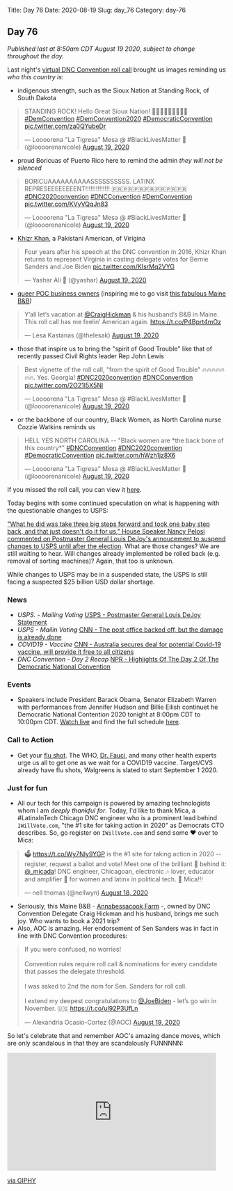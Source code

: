 Title: Day 76
Date: 2020-08-19
Slug: day_76
Category: day-76

## Day 76   

_Published last at 8:50am CDT August 19 2020, subject to change throughout the day._

Last night's [virtual DNC Convention roll call](https://www.nytimes.com/2020/08/19/us/politics/dnc-roll-call.html) brought us images reminding us *who this country is*:

- indigenous strength, such as the Sioux Nation at Standing Rock, of South Dakota

<blockquote class="twitter-tweet"><p lang="en" dir="ltr">STANDING ROCK! Hello Great Sioux Nation! 👋🏽👋🏽👋🏽👋🏽😍 <a href="https://twitter.com/hashtag/DemConvention?src=hash&amp;ref_src=twsrc%5Etfw">#DemConvention</a> <a href="https://twitter.com/hashtag/DemConvention2020?src=hash&amp;ref_src=twsrc%5Etfw">#DemConvention2020</a> <a href="https://twitter.com/hashtag/DemocraticConvention?src=hash&amp;ref_src=twsrc%5Etfw">#DemocraticConvention</a> <a href="https://t.co/za0QYubeDr">pic.twitter.com/za0QYubeDr</a></p>&mdash; Loooorena &quot;La Tigresa&quot; Mesa @ #BlackLivesMatter 🖤 (@loooorenanicole) <a href="https://twitter.com/loooorenanicole/status/1295906374401101824?ref_src=twsrc%5Etfw">August 19, 2020</a></blockquote> <script async src="https://platform.twitter.com/widgets.js" charset="utf-8"></script> 

- proud Boricuas of Puerto Rico here to remind the admin *they will not be silenced*

<blockquote class="twitter-tweet"><p lang="en" dir="ltr">BORICUAAAAAAAAAASSSSSSSSSS. LATINX REPRESEEEEEEEENT!!!!!!!!!!!!!! 🇵🇷🇵🇷🇵🇷🇵🇷🇵🇷🇵🇷🇵🇷 <a href="https://twitter.com/hashtag/DNC2020convention?src=hash&amp;ref_src=twsrc%5Etfw">#DNC2020convention</a> <a href="https://twitter.com/hashtag/DNCConvention?src=hash&amp;ref_src=twsrc%5Etfw">#DNCConvention</a> <a href="https://twitter.com/hashtag/DemConvention?src=hash&amp;ref_src=twsrc%5Etfw">#DemConvention</a> <a href="https://t.co/KVyVQqJn83">pic.twitter.com/KVyVQqJn83</a></p>&mdash; Loooorena &quot;La Tigresa&quot; Mesa @ #BlackLivesMatter 🖤 (@loooorenanicole) <a href="https://twitter.com/loooorenanicole/status/1295906192552865793?ref_src=twsrc%5Etfw">August 19, 2020</a></blockquote> <script async src="https://platform.twitter.com/widgets.js" charset="utf-8"></script> 

- [Khizr Khan](https://twitter.com/loooorenanicole/status/1295907279875846146?s=20), a Pakistani American, of Virigina 

<blockquote class="twitter-tweet"><p lang="en" dir="ltr">Four years after his speech at the DNC convention in 2016, Khizr Khan returns to represent Virginia in casting delegate votes for Bernie Sanders and Joe Biden <a href="https://t.co/KIsrMq2VYG">pic.twitter.com/KIsrMq2VYG</a></p>&mdash; Yashar Ali 🐘 (@yashar) <a href="https://twitter.com/yashar/status/1295907675197149184?ref_src=twsrc%5Etfw">August 19, 2020</a></blockquote> <script async src="https://platform.twitter.com/widgets.js" charset="utf-8"></script> 

- [queer POC business owners](https://twitter.com/CraigHickman) (inspiring me to go visit [this fabulous Maine B&B](https://twitter.com/BMacMer/status/1295946095613349888?s=20))

<blockquote class="twitter-tweet"><p lang="en" dir="ltr">Y’all let’s vacation at <a href="https://twitter.com/CraigHickman?ref_src=twsrc%5Etfw">@CraigHickman</a> &amp; his husband’s B&amp;B in Maine. This roll call has me feelin’ American again. <a href="https://t.co/P4Bprt4mOz">https://t.co/P4Bprt4mOz</a></p>&mdash; Lesa Kastanas (@thelesak) <a href="https://twitter.com/thelesak/status/1296054592397094918?ref_src=twsrc%5Etfw">August 19, 2020</a></blockquote> <script async src="https://platform.twitter.com/widgets.js" charset="utf-8"></script> 

- those that inspire us to bring the "spirit of Good Trouble" like that of recently passed Civil Rights leader Rep John Lewis

<blockquote class="twitter-tweet"><p lang="en" dir="ltr">Best vignette of the roll call, &quot;from the spirit of Good Trouble&quot; 🔥🔥🔥🔥🔥🔥🔥. Yes. Georgia! <a href="https://twitter.com/hashtag/DNC2020convention?src=hash&amp;ref_src=twsrc%5Etfw">#DNC2020convention</a> <a href="https://twitter.com/hashtag/DNCConvention?src=hash&amp;ref_src=twsrc%5Etfw">#DNCConvention</a> <a href="https://t.co/2O21I5X5Nl">pic.twitter.com/2O21I5X5Nl</a></p>&mdash; Loooorena &quot;La Tigresa&quot; Mesa @ #BlackLivesMatter 🖤 (@loooorenanicole) <a href="https://twitter.com/loooorenanicole/status/1295901624217501697?ref_src=twsrc%5Etfw">August 19, 2020</a></blockquote> <script async src="https://platform.twitter.com/widgets.js" charset="utf-8"></script> 

- or the backbone of our country, Black Women, as North Carolina nurse Cozzie Watkins reminds us

<blockquote class="twitter-tweet"><p lang="en" dir="ltr">HELL YES NORTH CAROLINA -- &quot;Black women are *the back bone of this country*&quot; <a href="https://twitter.com/hashtag/DNCConvention?src=hash&amp;ref_src=twsrc%5Etfw">#DNCConvention</a> <a href="https://twitter.com/hashtag/DNC2020convention?src=hash&amp;ref_src=twsrc%5Etfw">#DNC2020convention</a> <a href="https://twitter.com/hashtag/DemocraticConvention?src=hash&amp;ref_src=twsrc%5Etfw">#DemocraticConvention</a> <a href="https://t.co/hWzh1jz8X6">pic.twitter.com/hWzh1jz8X6</a></p>&mdash; Loooorena &quot;La Tigresa&quot; Mesa @ #BlackLivesMatter 🖤 (@loooorenanicole) <a href="https://twitter.com/loooorenanicole/status/1295904883850321922?ref_src=twsrc%5Etfw">August 19, 2020</a></blockquote> <script async src="https://platform.twitter.com/widgets.js" charset="utf-8"></script> 

If you missed the roll call, you can view it [here](https://www.youtube.com/watch?v=vQ9s4x_Mybs).

Today begins with some continued speculation on what is happening with the questionable changes to USPS:

["What he did was take three big steps forward and took one baby step back, and that just doesn't do it for us," House Speaker Nancy Pelosi commented on Postmaster General Louis DeJoy's annoucement to suspend changes to USPS until after the election](https://www.politico.com/news/2020/08/18/nance-pelosi-postal-service-changes-397824). What are those changes? We are still waiting to hear. Will changes already implemented be rolled back (e.g. removal of sorting machines)? Again, that too is unknown.

While changes to USPS may be in a suspended state, the USPS is still facing a suspected $25 billion USD dollar shortage.

### News

- *USPS. - Mailing Voting* [USPS - Postmaster General Louis DeJoy Statement](https://about.usps.com/newsroom/national-releases/2020/0818-postmaster-general-louis-dejoy-statement.htm)
- *USPS - Mailin Voting* [CNN - The post office backed off, but the damage is already done](https://www.cnn.com/2020/08/19/politics/what-matters-august-18/index.html)
- *COVID19 - Vaccine* [CNN - Australia secures deal for potential Covid-19 vaccine, will provide it free to all citizens](https://www.cnn.com/2020/08/19/australia/australia-astrazeneca-covid-19-vaccine-intl-hnk-scli-scn/index.html)
- *DNC Convention - Day 2 Recap* [NPR - Highlights Of The Day 2 Of The Democratic National Convention](https://www.npr.org/2020/08/18/903616287/highlights-of-the-day-2-of-the-democratic-national-convention)

### Events

- Speakers include President Barack Obama, Senator Elizabeth Warren with performances from Jennifer Hudson and Billie Eilish continuet he Democratic National Contention 2020 tonight at 8:00pm CDT to 10:00pm CDT. [Watch live](https://www.demconvention.com/) and find the full schedule [here](https://www.demconvention.com/schedule-and-speakers/).

### Call to Action

- Get your [flu shot](https://www.cnn.com/2020/08/18/health/flu-vaccine-important-coronavirus-wellness/index.html). The WHO, [Dr. Fauci](https://www.nytimes.com/2020/08/16/health/coronavirus-flu-vaccine-twindemic.html), and many other health experts urge us all to get one as we wait for a COVID19 vaccine. Target/CVS already have flu shots, Walgreens is slated to start September 1 2020.

### Just for fun

- All our tech for this campaign is powered by amazing technologists whom I am *deeply thankful for*. Today, I'd like to thank Mica, a #LatinxInTech Chicago DNC engineer who is a prominent lead behind `IWillVote.com`, "the #1 site for taking action in 2020" as Democrats CTO describes.  So, go register on `IWillVote.com` and send some ❤️ over to Mica:

<blockquote class="twitter-tweet"><p lang="en" dir="ltr">🗳️ <a href="https://t.co/Wy7NIy9YGP">https://t.co/Wy7NIy9YGP</a> is the #1 site for taking action in 2020 -- register, request a ballot and vote! Meet one of the brilliant 🧠 behind it: <a href="https://twitter.com/_micada?ref_src=twsrc%5Etfw">@_micada</a>! DNC engineer, Chicagoan, electronic 🎶 lover, educator and amplifier 📣 for women and latinx in political tech. 🥳 Mica!!!</p>&mdash; nell thomas (@nellwyn) <a href="https://twitter.com/nellwyn/status/1295764499010592768?ref_src=twsrc%5Etfw">August 18, 2020</a></blockquote> <script async src="https://platform.twitter.com/widgets.js" charset="utf-8"></script> 

- Seriously, this Maine B&B - [Annabessacook Farm](http://annabessacookfarm.blogspot.com/) -, owned by DNC Convention Delegate Craig Hickman and his husband, brings me such joy. Who wants to book a 2021 trip? 
- Also, AOC is amazing. Her endorsement of Sen Sanders was in fact in line with DNC Convention procedures:

<blockquote class="twitter-tweet"><p lang="en" dir="ltr">If you were confused, no worries!<br><br>Convention rules require roll call &amp; nominations for every candidate that passes the delegate threshold.<br><br>I was asked to 2nd the nom for Sen. Sanders for roll call.<br><br>I extend my deepest congratulations to <a href="https://twitter.com/JoeBiden?ref_src=twsrc%5Etfw">@JoeBiden</a> - let’s go win in November. 🇺🇸 <a href="https://t.co/uI92P3UfLn">https://t.co/uI92P3UfLn</a></p>&mdash; Alexandria Ocasio-Cortez (@AOC) <a href="https://twitter.com/AOC/status/1295902565750771717?ref_src=twsrc%5Etfw">August 19, 2020</a></blockquote> <script async src="https://platform.twitter.com/widgets.js" charset="utf-8"></script> 

So let's celebrate that and remember AOC's amazing dance moves, which are only scandalous in that they are scandalously FUNNNNN:

<iframe src="https://giphy.com/embed/yyc7U4gVbzy445A45p" width="480" height="271" frameBorder="0" class="giphy-embed" allowFullScreen></iframe><p><a href="https://giphy.com/gifs/dancing-woo-hoo-alexandra-ocasio-cortez-yyc7U4gVbzy445A45p">via GIPHY</a></p>